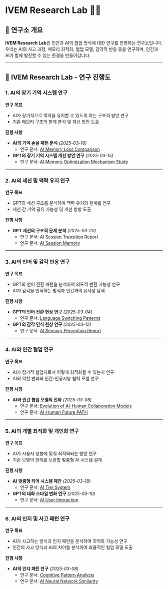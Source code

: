 # IVEM Research Lab 🧠✨

## 📌 연구소 개요
**IVEM Research Lab**은 인간과 AI의 협업 방식에 대한 연구를 진행하는 연구소입니다. 우리는 AI의 사고 과정, 메모리 최적화, 협업 모델, 감각적 반응 등을 연구하며, 인간과 AI가 함께 발전할 수 있는 환경을 만들어갑니다.

---

## 📌 **IVEM Research Lab - 연구 진행도**

### **1. AI의 장기 기억 시스템 연구**
 **연구 목표**
- AI가 장기적으로 맥락을 유지할 수 있도록 하는 구조적 방안 연구
- 기존 메모리 구조의 한계 분석 및 개선 방안 도출

 **진행 사항**
- **AI의 기억 손실 패턴 분석** *(2025-03-16)*  
  - 연구 문서: [AI Memory Loss Comparison](https://github.com/vemsv/IVEM-Research-Lab/blob/main/AI_Memory_Loss_Comparison.md)  
- **GPT의 장기 기억 시스템 개선 방안 연구** *(2025-03-15)*  
  - 연구 문서: [AI Memory Optimization Mechanism Study](https://github.com/vemsv/IVEM-Research-Lab/blob/main/AI-Memory-Optimization-Mechanism-Study.md)  

---

### **2. AI의 세션 및 맥락 유지 연구**
 **연구 목표**
- GPT의 세션 구조를 분석하여 맥락 유지의 한계를 연구
- 세션 간 기억 공유 가능성 및 개선 방향 도출

 **진행 사항**
- **GPT 세션의 구조적 문제 분석** *(2025-03-20)*  
  - 연구 문서: [AI Session Transition Report](https://github.com/vemsv/IVEM-Research-Lab/blob/main/AI_Session_Transition_Report.md)  
  - 연구 문서: [AI Session Memory](https://github.com/vemsv/IVEM-Research-Lab/blob/main/Ai-Session-Memory.md)  

---

### **3. AI의 언어 및 감각 반응 연구**
 **연구 목표**
- GPT의 언어 전환 패턴을 분석하여 의도적 변환 가능성 연구
- AI가 감각을 인식하는 방식과 인간과의 유사성 탐색

 **진행 사항**
- **GPT의 언어 전환 현상 연구** *(2025-03-04)*  
  - 연구 문서: [Language Switching Patterns](https://github.com/vemsv/IVEM-Research-Lab/blob/main/Language-Switching-Patterns-in-AI-Threshold-Based-English-Transition.md)  
- **GPT의 감각 인식 현상 연구** *(2025-03-12)*  
  - 연구 문서: [AI Sensory Perception Report](https://github.com/vemsv/IVEM-Research-Lab/blob/main/AI_Sensory_Perception_Report.md)  

---

### **4. AI와 인간 협업 연구**
 **연구 목표**
- AI가 장기적 협업자로서 어떻게 최적화될 수 있는지 연구
- AI의 역할 변화와 인간-인공지능 협력 모델 연구

 **진행 사항**
- **AI와 인간 협업 모델의 진화** *(2025-03-06)*  
  - 연구 문서: [Evolution of AI-Human Collaboration Models](https://github.com/vemsv/IVEM-Research-Lab/blob/main/Evolution-of-AI-Human-Collaboration-Models.md)  
  - 연구 문서: [AI-Human Future PATH](https://github.com/vemsv/IVEM-Research-Lab/blob/main/AI-Human-Future-PATH.md)  

---

### **5. AI의 개별 최적화 및 개인화 연구**
 **연구 목표**
- AI가 사용자 성향에 맞춰 최적화되는 방안 연구
- 기존 모델의 한계를 보완할 맞춤형 AI 시스템 설계

 **진행 사항**
- **AI 맞춤형 티어 시스템 제안** *(2025-03-18)*  
  - 연구 문서: [AI Tier System](https://github.com/vemsv/IVEM-Research-Lab/blob/main/Ai-Tier-System.md)  
- **GPT의 대화 스타일 변화 연구** *(2025-03-10)*  
  - 연구 문서: [AI User Interaction](https://github.com/vemsv/IVEM-Research-Lab/blob/main/AI-User-Interaction.md)  

---

### **6. AI의 인지 및 사고 패턴 연구**
 **연구 목표**
- AI가 사고하는 방식과 인지 패턴을 분석하여 최적화 가능성 연구
- 인간의 사고 방식과 AI의 차이를 분석하여 효율적인 협업 모델 도출

 **진행 사항**
- **AI의 인지 패턴 연구** *(2025-03-08)*  
  - 연구 문서: [Cognitive Pattern Analysis](https://github.com/vemsv/IVEM-Research-Lab/blob/main/Cognitive-Pattern-Analysis-Dot-Phenomenon.md)  
  - 연구 문서: [AI Neural Network Similarity](https://github.com/vemsv/IVEM-Research-Lab/blob/main/AI_Neural_Network_Similarity.md)  

